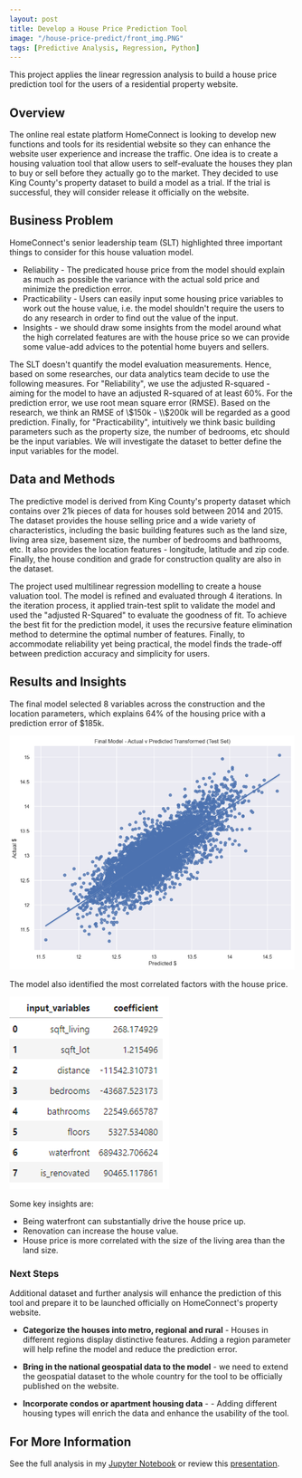 ```yaml
---
layout: post
title: Develop a House Price Prediction Tool
image: "/house-price-predict/front_img.PNG"
tags: [Predictive Analysis, Regression, Python]
---
```


This project applies the linear regression analysis to build a house price prediction tool for the users of a residential property website. 

## Overview

The online real estate platform HomeConnect is looking to develop new functions and tools for its residential website so they can enhance the website user experience and increase the traffic. One idea is to create a housing valuation tool that allow users to self-evaluate the houses they plan to buy or sell before they actually go to the market. They decided to use King County's property dataset to build a model as a trial. If the trial is successful, they will consider release it officially on the website. 

## Business Problem
HomeConnect's senior leadership team (SLT) highlighted three important things to consider for this house valuation model.  

* Reliability - The predicated house price from the model should explain as much as possible the variance with the actual sold price and minimize the prediction error. 
* Practicability - Users can easily input some housing price variables to work out the house value, i.e. the model shouldn't require the users to do any research in order to find out the value of the input.
* Insights - we should draw some insights from the model around what the high correlated features are with the house price so we can provide some value-add advices to the potential home buyers and sellers.

The SLT doesn't quantify the model evaluation measurements. Hence, based on some researches, our data analytics team decide to use the following measures. For "Reliability", we use the adjusted R-squared - aiming for the model to have an adjusted R-squared of at least 60%. For the prediction error, we use root mean square error (RMSE). Based on the research, we think an RMSE of \\$150k - \\$200k will be regarded as a good prediction.  Finally, for "Practicability", intuitively we think basic building parameters such as the property size, the number of bedrooms, etc should be the input variables. We will investigate the dataset to better define the input variables for the model. 

## Data and Methods

The predictive model is derived from King County's property dataset which contains over 21k pieces of data for houses sold between 2014 and 2015. The dataset provides the house selling price and a wide variety of characteristics, including the basic building features such as the land size, living area size, basement size, the number of bedrooms and bathrooms, etc. It also provides the location features - longitude, latitude and zip code. Finally, the house condition and grade for construction quality are also in the dataset.  

The project used multilinear regression modelling to create a house valuation tool. The model is refined and evaluated through 4 iterations. In the iteration process, it applied train-test split to validate the model and used the "adjusted R-Squared" to evaluate the goodness of fit. To achieve the best fit for the prediction model, it uses the recursive feature elimination method to determine the optimal number of features. Finally, to accommodate reliability yet being practical, the model finds the trade-off between prediction accuracy and simplicity for users.  

## Results and Insights

The final model selected 8 variables across the construction and the location parameters, which explains 64% of the housing price with a prediction error of $185k.


![alt text](/img/house-price-predict/Final_Model.png)

The model also identified the most correlated factors with the house price. 


![alt text](/img/house-price-predict/Feature_selected.png)

Some key insights are:

* Being waterfront can substantially drive the house price up.
* Renovation can increase the house value.
* House price is more correlated with the size of the living area than the land size.
 

### Next Steps
Additional dataset and further analysis will enhance the prediction of this tool and prepare it to be launched officially on HomeConnect's property website.

- **Categorize the houses into metro, regional and rural** - Houses in different regions display distinctive features. Adding a region parameter will help refine the model and reduce the prediction error.

- **Bring in the national geospatial data to the model** - we need to extend the geospatial dataset to the whole country for the tool to be officially published on the website.

- **Incorporate condos or apartment housing data** - - Adding different housing types will enrich the data and enhance the usability of the tool.

## For More Information

See the full analysis in my [Jupyter Notebook](https://github.com/RuthyYao/House_valuation_tool/blob/main/house_price_prediction_tool.ipynb) or review this [presentation](https://github.com/RuthyYao/House_valuation_tool/blob/main/house_price_prediction_tool_presentation.pdf).
